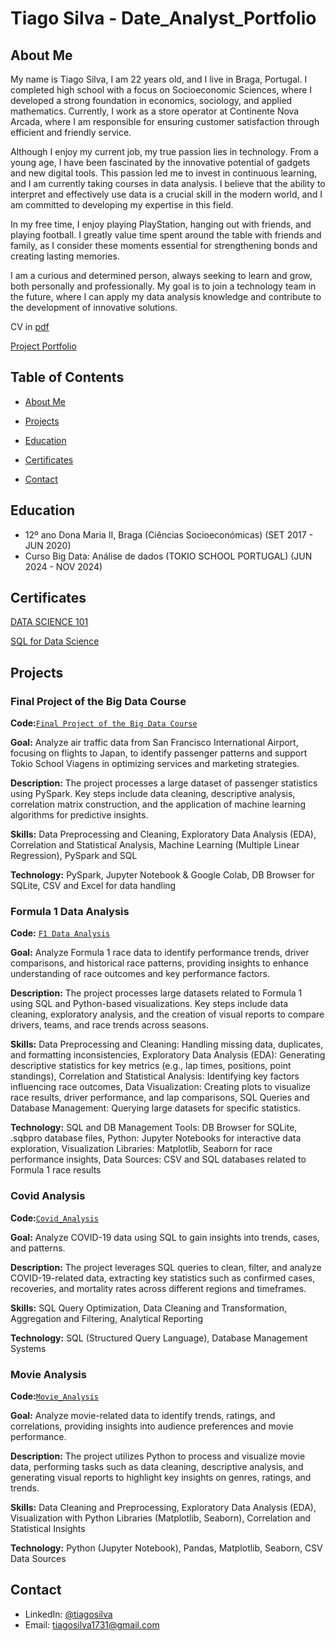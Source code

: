 # Tiago Silva - Date_Analyst_Portfolio
## About Me
My name is Tiago Silva, I am 22 years old, and I live in Braga, Portugal. I completed high school with a focus on Socioeconomic Sciences, where I developed a strong foundation in economics, sociology, and applied mathematics. Currently, I work as a store operator at Continente Nova Arcada, where I am responsible for ensuring customer satisfaction through efficient and friendly service.

Although I enjoy my current job, my true passion lies in technology. From a young age, I have been fascinated by the innovative potential of gadgets and new digital tools. This passion led me to invest in continuous learning, and I am currently taking courses in data analysis. I believe that the ability to interpret and effectively use data is a crucial skill in the modern world, and I am committed to developing my expertise in this field.

In my free time, I enjoy playing PlayStation, hanging out with friends, and playing football. I greatly value time spent around the table with friends and family, as I consider these moments essential for strengthening bonds and creating lasting memories.

I am a curious and determined person, always seeking to learn and grow, both personally and professionally. My goal is to join a technology team in the future, where I can apply my data analysis knowledge and contribute to the development of innovative solutions.

CV in [pdf](https://github.com/TGSilva10/Date_Analyst_Portfolio/blob/main/CV_TiagoSilva.pdf)

[Project Portfolio](https://www.datascienceportfol.io/tiagosilva173)

## Table of Contents
- [About Me](https://github.com/TGSilva10/Date_Analyst_Portfolio/blob/main/README.md#AboutMe)
  
- [Projects](https://github.com/TGSilva10/Date_Analyst_Portfolio/blob/main/README.md#Projects)
  
- [Education](https://github.com/TGSilva10/Date_Analyst_Portfolio/blob/main/README.md#Education)
  
- [Certificates](https://github.com/TGSilva10/Date_Analyst_Portfolio/blob/main/README.md#Certificates)
  
- [Contact](https://github.com/TGSilva10/Date_Analyst_Portfolio/blob/main/README.md#Contact)

## Education
- 12º ano Dona Maria II, Braga (Ciências Socioeconómicas) (SET 2017 - JUN 2020)
- Curso Big Data: Análise de dados (TOKIO SCHOOL PORTUGAL) (JUN 2024 - NOV 2024)

## Certificates
[DATA SCIENCE 101](https://courses.yl-ptech.skillsnetwork.site/certificates/61c5d5118e4942f384286314f3c92f3b)

[SQL for Data Science](https://www.coursera.org/account/accomplishments/verify/X5YYEXKWZ6B9)

## Projects
### Final Project of the Big Data Course
**Code:**[`Final Project of the Big Data Course`](https://github.com/TGSilva10/Big_Data_PF)

**Goal:** Analyze air traffic data from San Francisco International Airport, focusing on flights to Japan, to identify passenger patterns and support Tokio School Viagens in optimizing services and marketing strategies.

**Description:** The project processes a large dataset of passenger statistics using PySpark. Key steps include data cleaning, descriptive analysis, correlation matrix construction, and the application of machine learning algorithms for predictive insights.

**Skills:** Data Preprocessing and Cleaning, Exploratory Data Analysis (EDA), Correlation and Statistical Analysis, Machine Learning (Multiple Linear Regression), PySpark and SQL

**Technology:** PySpark, Jupyter Notebook & Google Colab, DB Browser for SQLite, CSV and Excel for data handling

### Formula 1 Data Analysis
**Code:** [`F1 Data Analysis`](https://github.com/TGSilva10/F1_Data_Analysis)

**Goal:** Analyze Formula 1 race data to identify performance trends, driver comparisons, and historical race patterns, providing insights to enhance understanding of race outcomes and key performance factors.

**Description:** The project processes large datasets related to Formula 1 using SQL and Python-based visualizations. Key steps include data cleaning, exploratory analysis, and the creation of visual reports to compare drivers, teams, and race trends across seasons.

**Skills:** Data Preprocessing and Cleaning: Handling missing data, duplicates, and formatting inconsistencies, Exploratory Data Analysis (EDA): Generating descriptive statistics for key metrics (e.g., lap times, positions, point standings), Correlation and Statistical Analysis: Identifying key factors influencing race outcomes, Data Visualization: Creating plots to visualize race results, driver performance, and lap comparisons, SQL Queries and Database Management: Querying large datasets for specific statistics.

**Technology:** SQL and DB Management Tools: DB Browser for SQLite, .sqbpro database files, Python: Jupyter Notebooks for interactive data exploration, Visualization Libraries: Matplotlib, Seaborn for race performance insights, Data Sources: CSV and SQL databases related to Formula 1 race results

### Covid Analysis
**Code:**[`Covid_Analysis`](https://github.com/TGSilva10/Covid_Analysis/tree/main)

**Goal:** Analyze COVID-19 data using SQL to gain insights into trends, cases, and patterns.

**Description:** The project leverages SQL queries to clean, filter, and analyze COVID-19-related data, extracting key statistics such as confirmed cases, recoveries, and mortality rates across different regions and timeframes.

**Skills:** SQL Query Optimization, Data Cleaning and Transformation, Aggregation and Filtering, Analytical Reporting

**Technology:** SQL (Structured Query Language), Database Management Systems 

### Movie Analysis
**Code:**[`Movie_Analysis`](https://github.com/TGSilva10/Movie_Analysis)

**Goal:** Analyze movie-related data to identify trends, ratings, and correlations, providing insights into audience preferences and movie performance.

**Description:** The project utilizes Python to process and visualize movie data, performing tasks such as data cleaning, descriptive analysis, and generating visual reports to highlight key insights on genres, ratings, and trends.

**Skills:** Data Cleaning and Preprocessing, Exploratory Data Analysis (EDA), Visualization with Python Libraries (Matplotlib, Seaborn), Correlation and Statistical Insights

**Technology:** Python (Jupyter Notebook), Pandas, Matplotlib, Seaborn, CSV Data Sources

## Contact
- LinkedIn: [@tiagosilva](https://www.linkedin.com/in/tiago-silva-b755b8284/)
- Email: tiagosilva1731@gmail.com

